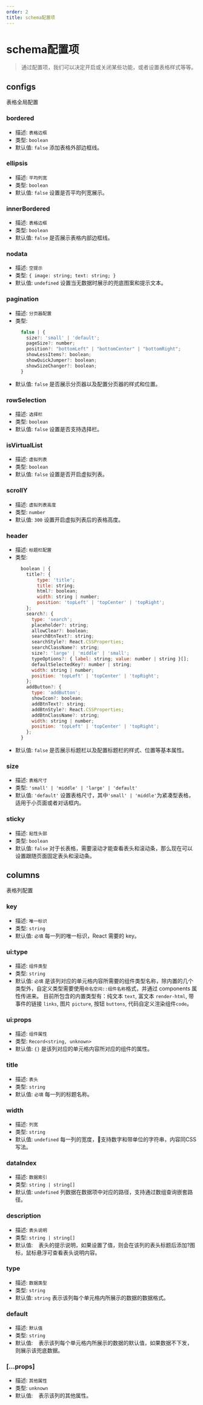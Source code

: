 ```yaml
---
order: 2
title: schema配置项
---
```


# schema配置项

> 通过配置项，我们可以决定开启或关闭某些功能，或者设置表格样式等等。

## configs
表格全局配置

### bordered
- 描述: `表格边框`
- 类型: `boolean`
- 默认值: `false`
添加表格外部边框线。

### ellipsis
- 描述: `平均列宽`
- 类型: `boolean`
- 默认值: `false`
设置是否平均列宽展示。

### innerBordered
- 描述: `表格边框`
- 类型: `boolean`
- 默认值: `false`
是否展示表格内部边框线。

### nodata
- 描述: `空提示`
- 类型: `{ image: string; text: string; }`
- 默认值: `undefined`
设置当无数据时展示的兜底图案和提示文本。

### pagination
- 描述: `分页器配置`
- 类型:
  ```js
    false | {
      size?: 'small' | 'default';
      pageSize?: number;
      position?: "bottomLeft" | "bottomCenter" | "bottomRight";
      showLessItems?: boolean;
      showQuickJumper?: boolean;
      showSizeChanger?: boolean;
    }
  ```
- 默认值: `false`
是否展示分页器以及配置分页器的样式和位置。

### rowSelection
- 描述: `选择栏`
- 类型: `boolean`
- 默认值: `false`
设置是否支持选择栏。

### isVirtualList
- 描述: `虚拟列表`
- 类型: `boolean`
- 默认值: `false`
设置是否开启虚拟列表。

### scrollY
- 描述: `虚拟列表高度`
- 类型: `number`
- 默认值: `300`
设置开启虚拟列表后的表格高度。

### header
- 描述: `标题栏配置`
- 类型:
  ```js
    boolean | {
      title?: {
          type: 'title';
          title: string;
          html?: boolean;
          width: string | number;
          position: 'topLeft' | 'topCenter' | 'topRight';
      };
      search?: {
        type: 'search';
        placeholder?: string;
        allowClear?: boolean;
        searchBtnText?: string;
        searchStyle?: React.CSSProperties;
        searchClassName?: string;
        size?: 'large' | 'middle' | 'small';
        typeOptions?: { label: string; value: number | string }[];
        defaultSelectedKey?: number | string;
        width: string | number;
        position: 'topLeft' | 'topCenter' | 'topRight';
      };
      addButton?: {
        type: 'addButton';
        showIcon?: boolean;
        addBtnText?: string;
        addBtnStyle?: React.CSSProperties;
        addBtnClassName?: string;
        width: string | number;
        position: 'topLeft' | 'topCenter' | 'topRight';
      };
    }
  ```
- 默认值: `false`
是否展示标题栏以及配置标题栏的样式、位置等基本属性。

### size
- 描述: `表格尺寸`
- 类型: `'small' | 'middle' | 'large' | 'default'`
- 默认值: `'default'`
设置表格尺寸，其中`'small' | 'middle'`为紧凑型表格，适用于小页面或者对话框内。

### sticky
- 描述: `粘性头部`
- 类型: `boolean`
- 默认值: `false`
对于长表格，需要滚动才能查看表头和滚动条，那么现在可以设置跟随页面固定表头和滚动条。


## columns
表格列配置

### key
- 描述: `唯一标识`
- 类型: `string`
- 默认值: `必填`
每一列的唯一标识，React 需要的 key。

### ui:type
- 描述: `组件类型`
- 类型: `string`
- 默认值: `必填`
是该列对应的单元格内容所需要的组件类型名称，除内置的几个类型外，自定义类型需要使用`命名空间::组件名称`格式，并通过 components 属性传进来。
目前所包含的内置类型有：纯文本 `text`, 富文本 `render-html`, 带事件的链接 `links`, 图片 `picture`, 按钮 `buttons`, 代码自定义渲染组件`code`。

### ui:props
- 描述: `组件属性`
- 类型: `Record<string, unknown>`
- 默认值: `{}`
是该列对应的单元格内容所对应的组件的属性。

### title
- 描述: `表头`
- 类型: `string`
- 默认值: `必填`
每一列的标题名称。

### width
- 描述: `列宽`
- 类型: `string`
- 默认值: `undefined`
每一列的宽度，支持数字和带单位的字符串，内容同CSS写法。

### dataIndex
- 描述: `数据索引`
- 类型: `string | string[]`
- 默认值: `undefined`
列数据在数据项中对应的路径，支持通过数组查询嵌套路径。

### description
- 描述: `表头说明`
- 类型: `string | string[]`
- 默认值: ` `
表头的提示说明，如果设置了值，则会在该列的表头标题后添加?图标，鼠标悬浮可查看表头说明内容。

### type
- 描述: `数据类型`
- 类型: `string`
- 默认值: `string`
表示该列每个单元格内所展示的数据的数据格式。

### default
- 描述: `默认值`
- 类型: `string`
- 默认值: ` `
表示该列每个单元格内所展示的数据的默认值，如果数据不下发，则展示该兜底数据。

### [...props]
- 描述: `其他属性`
- 类型: `unknown`
- 默认值: ` `
表示该列的其他属性。
